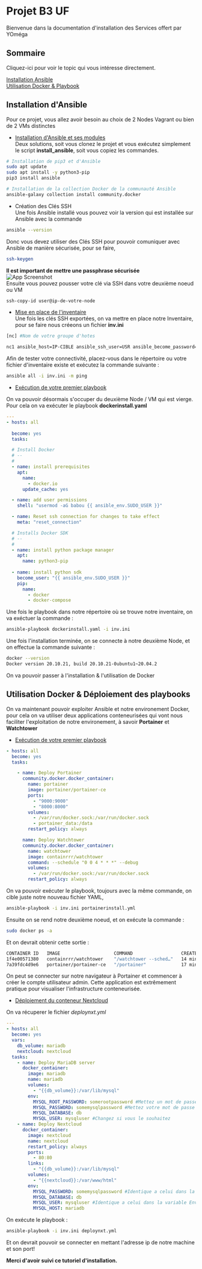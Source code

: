 # Projet B3 UF
Bienvenue dans la documentation d'installation des Services offert par YOméga

## Sommaire

Cliquez-ici pour voir le topic qui vous intéresse directement.

[Installation Ansible](https://github.com/Benji290402/Projet_UF_B3/blob/main/README.md#installation-dansible)<br>
[Utilisation Docker & Playbook](https://github.com/Benji290402/Projet_UF_B3/blob/main/README.md#installation-dansible)


## Installation d'Ansible
Pour ce projet, vous allez avoir besoin au choix de 2 Nodes Vagrant ou bien de 2 VMs distinctes
 - [Installation d'Ansible et ses modules](https://github.com/Benji290402/Projet_UF_B3/blob/main/install_ansible.sh)<br>
Deux solutions, soit vous clonez le projet et vous exécutez simplement le script **install_ansible**, soit vous copiez les commandes.
```bash
# Installation de pip3 et d'Ansible
sudo apt update
sudo apt install -y python3-pip
pip3 install ansible

# Installation de la collection Docker de la communauté Ansible
ansible-galaxy collection install community.docker
```
 - Création des Clés SSH <br>
Une fois Ansible installé vous pouvez voir la version qui est installée sur Ansible avec la commande 
```bash
ansible --version
```
Donc vous devez utiliser des Clés SSH pour pouvoir comuniquer avec Ansible de manière sécurisée, pour se faire,
```bash
ssh-keygen
```
**Il est important de mettre une passphrase sécurisée** <br>
![App Screenshot](https://github.com/Benji290402/Projet_UF_B3/blob/main/sc12.PNG)<br>
Ensuite vous pouvez pousser votre clé via SSH dans votre deuxième noeud ou VM
```bash
ssh-copy-id user@ip-de-votre-node
```
 - [Mise en place de l'inventaire](https://github.com/Benji290402/Projet_UF_B3/blob/main/inv.ini)<br>
Une fois les clés SSH exportées, on va mettre en place notre Inventaire, pour se faire nous créeons un fichier **inv.ini**

```bash
[nc] #Nom de votre groupe d'hotes

nc1 ansible_host=IP-CIBLE ansible_ssh_user=USR ansible_become_password=VOTRE-MDP
```

Afin de tester votre connectivité, placez-vous dans le répertoire ou votre fichier d'inventaire existe et exécutez la commande suivante : 

```bash
ansible all -i inv.ini -m ping
```
- [Exécution de votre premier playbook](https://github.com/Benji290402/Projet_UF_B3/blob/main/dockerinstall.yaml)

On va pouvoir désormais s'occuper du deuxième Node / VM qui est vierge. Pour cela on va exécuter le playbook **dockerinstall.yaml**

```yaml
---
- hosts: all
  
  become: yes
  tasks:

  # Install Docker
  # --
  # 
  - name: install prerequisites
    apt:
      name:
        - docker.io
      update_cache: yes

  - name: add user permissions
    shell: "usermod -aG babou {{ ansible_env.SUDO_USER }}"

  - name: Reset ssh connection for changes to take effect
    meta: "reset_connection"

  # Installs Docker SDK
  # --
  # 
  - name: install python package manager
    apt:
      name: python3-pip
  
  - name: install python sdk
    become_user: "{{ ansible_env.SUDO_USER }}"
    pip:
      name:
        - docker
        - docker-compose
```
Une fois le playbook dans notre répertoire où se trouve notre inventaire, on va exéctuer la commande : 

```bash
ansible-playbook dockerinstall.yaml -i inv.ini
```

Une fois l'installation terminée, on se connecte à notre deuxième Node, et on effectue la commande suivante :  

```bash
docker --version
Docker version 20.10.21, build 20.10.21-0ubuntu1~20.04.2
```
On va pouvoir passer à l'installation & l'utilisation de Docker

## Utilisation Docker & Déploiement des playbooks
On va maintenant pouvoir exploiter Ansible et notre environement Docker, pour cela on va utiliser deux applications conteneurisées qui vont nous faciliter l'exploitation de notre environement, à savoir **Portainer** et **Watchtower**
- [Exécution de votre premier playbook](https://github.com/Benji290402/Projet_UF_B3/blob/main/portainerinstall.yml)

```yaml
- hosts: all
  become: yes
  tasks:

    - name: Deploy Portainer
      community.docker.docker_container:
        name: portainer
        image: portainer/portainer-ce
        ports:
          - "9000:9000"
          - "8000:8000"
        volumes:
          - /var/run/docker.sock:/var/run/docker.sock
          - portainer_data:/data
        restart_policy: always

      name: Deploy Watchtower
      community.docker.docker_container:
        name: watchtower
        image: containrrr/watchtower
        command: --schedule "0 0 4 * * *" --debug
        volumes:
          - /var/run/docker.sock:/var/run/docker.sock
        restart_policy: always
```

On va pouvoir exécuter le playbook, toujours avec la même commande, on cible juste notre nouveau fichier YAML,

```bash
ansible-playbook -i inv.ini portainerinstall.yml
```

Ensuite on se rend notre deuxième noeud, et on exécute la commande : 

```bash
sudo docker ps -a
```
Et on devrait obtenir cette sortie : 

```bash
CONTAINER ID   IMAGE                    COMMAND                  CREATED          STATUS          PORTS                                                      NAMES
1f4e00571380   containrrr/watchtower    "/watchtower --sched…"   14 minutes ago   Up 14 minutes   8080/tcp                                                   watchtower
7a39fdc4d9e6   portainer/portainer-ce   "/portainer"             17 minutes ago   Up 17 minutes   0.0.0.0:8000->8000/tcp, 0.0.0.0:9000->9000/tcp, 9443/tcp   portainer
```
On peut se connecter sur notre navigateur à Portainer et commencer à créer le compte utilisateur admin. Cette application est extrêmement pratique pour visualiser l'infrastructure conteneurisée.

- [Déploiement du conteneur Nextcloud](https://github.com/Benji290402/Projet_UF_B3/blob/main/deploynxt.yml)

On va récuperer le fichier *deploynxt.yml*

```yaml
---
- hosts: all
  become: yes
  vars:
    db_volume: mariadb
    nextcloud: nextcloud
  tasks:
    - name: Deploy MariaDB server
      docker_container:
        image: mariadb
        name: mariadb
        volumes:
          - "{{db_volume}}:/var/lib/mysql"
        env:
          MYSQL_ROOT_PASSWORD: somerootpassword #Mettez un mot de passe fort
          MYSQL_PASSWORD: somemysqlpassword #Mettez votre mot de passe
          MYSQL_DATABASE: db
          MYSQL_USER: mysqluser #Changez si vous le souhaitez
    - name: Deploy Nextcloud
      docker_container:
        image: nextcloud
        name: nextcloud
        restart_policy: always
        ports:
          - 80:80
        links:
          - "{{db_volume}}:/var/lib/mysql"
        volumes:
          - "{{nextcloud}}:/var/www/html"
        env:
          MYSQL_PASSWORD: somemysqlpassword #Identique a celui dans la variable Env
          MYSQL_DATABASE: db
          MYSQL_USER: mysqluser #Identique a celui dans la variable Env
          MYSQL_HOST: mariadb
```
On exécute le playbook :

```bash
ansible-playbook -i inv.ini deploynxt.yml
```

Et on devrait pouvoir se connecter en mettant l'adresse ip de notre machine et son port!

**Merci d'avoir suivi ce tutoriel d'installation.** 
